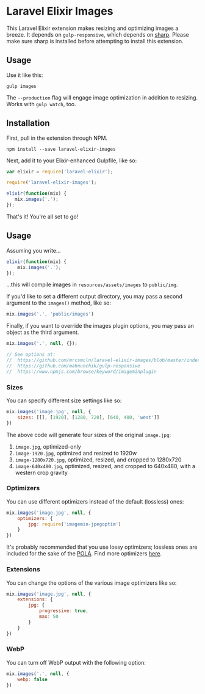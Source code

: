 # Laravel Elixir Images

This Laravel Elixir extension makes resizing and optimizing images a breeze. It depends on `gulp-responsive`, which depends on [sharp](https://www.npmjs.com/package/sharp). Please make sure sharp is installed before attempting to install this extension.

## Usage

Use it like this:

```
gulp images
```

The `--production` flag will engage image optimization in addition to resizing. Works with `gulp watch`, too.

## Installation

First, pull in the extension through NPM.

```
npm install --save laravel-elixir-images
```

Next, add it to your Elixir-enhanced Gulpfile, like so:

```js
var elixir = require('laravel-elixir');

require('laravel-elixir-images');

elixir(function(mix) {
   mix.images('.');
});
```

That's it! You're all set to go!

## Usage

Assuming you write...

```js
elixir(function(mix) {
    mix.images('.');
});
```

...this will compile images in `resources/assets/images` to `public/img`.

If you'd like to set a different output directory, you may pass a second argument to the `images()` method, like so:

```js
mix.images('.', 'public/images')
```

Finally, if you want to override the images plugin options, you may pass an object as the third argument.

```js
mix.images('.', null, {});

// See options at:
//  https://github.com/mrcsmcln/laravel-elixir-images/blob/master/index.js#L31
//  https://github.com/mahnunchik/gulp-responsive
//  https://www.npmjs.com/browse/keyword/imageminplugin
```

### Sizes

You can specify different size settings like so:

```js
mix.images('image.jpg', null, {
    sizes: [[], [1920], [1280, 720], [640, 480, 'west']]
})
```

The above code will generate four sizes of the original `image.jpg`:

1. `image.jpg`, optimized-only
2. `image-1920.jpg`, optimized and resized to 1920w
3. `image-1280x720.jpg`, optimized, resized, and cropped to 1280x720
4. `image-640x480.jpg`, optimized, resized, and cropped to 640x480, with a western crop gravity

### Optimizers

You can use different optimizers instead of the default (lossless) ones:

```js
mix.images('image.jpg', null, {
    optimizers: {
        jpg: require('imagemin-jpegoptim')
    }
})
```

It's probably recommended that you use lossy optimizers; lossless ones are included for the sake of the [POLA](https://en.wikipedia.org/wiki/Principle_of_least_astonishment). Find more optimizers [here](https://www.npmjs.com/browse/keyword/imageminplugin).

### Extensions

You can change the options of the various image optimizers like so:

```js
mix.images('image.jpg', null, {
    extensions: {
        jpg: {
            progressive: true,
            max: 50
        }
    }
})
```

### WebP

You can turn off WebP output with the following option:

```js
mix.images('.', null, {
    webp: false
})
```
